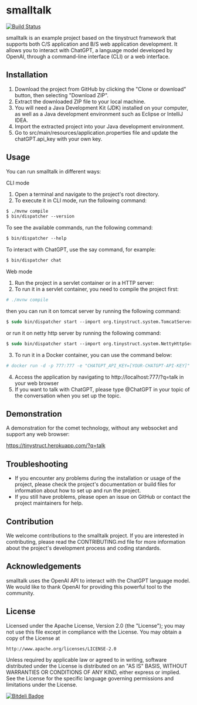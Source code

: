 
smalltalk
==
[![Build Status](https://travis-ci.org/tinystruct/smalltalk.svg?branch=master)](https://travis-ci.org/m0ver/tinystruct2.0)

smalltalk is an example project based on the tinystruct framework that supports both C/S application and B/S web application development. It allows you to interact with ChatGPT, a language model developed by OpenAI, through a command-line interface (CLI) or a web interface.

Installation
---
1. Download the project from GitHub by clicking the "Clone or download" button, then selecting "Download ZIP".
2. Extract the downloaded ZIP file to your local machine.
3. You will need a Java Development Kit (JDK) installed on your computer, as well as a Java development environment such as Eclipse or IntelliJ IDEA.
4. Import the extracted project into your Java development environment.
5. Go to src/main/resources/application.properties file and update the chatGPT.api_key with your own key.

Usage
---
You can run smalltalk in different ways:

CLI mode
1. Open a terminal and navigate to the project's root directory.
2. To execute it in CLI mode, run the following command:
```tcsh
$ ./mvnw compile
$ bin/dispatcher --version
```
To see the available commands, run the following command:
```tcsh
$ bin/dispatcher --help
```
To interact with ChatGPT, use the say command, for example:
```tcsh
$ bin/dispatcher chat
```
Web mode

1. Run the project in a servlet container or in a HTTP server:
2. To run it in a servlet container, you need to compile the project first:
```tcsh
# ./mvnw compile
```
then you can run it on tomcat server by running the following command:

```tcsh
$ sudo bin/dispatcher start --import org.tinystruct.system.TomcatServer --server-port 777
```
or run it on netty http server by running the following command:

```tcsh
$ sudo bin/dispatcher start --import org.tinystruct.system.NettyHttpServer --server-port 777
```
3. To run it in a Docker container, you can use the command below:

```tcsh
# docker run -d -p 777:777 -e "CHATGPT_API_KEY=[YOUR-CHATGPT-API-KEY]" m0ver/smalltalk
```
4. Access the application by navigating to http://localhost:777/?q=talk in your web browser
5. If you want to talk with ChatGPT, please type @ChatGPT in your topic of the conversation when you set up the topic.

Demonstration
---
A demonstration for the comet technology, without any websocket and support any web browser:

https://tinystruct.herokuapp.com/?q=talk

Troubleshooting
---
* If you encounter any problems during the installation or usage of the project, please check the project's documentation or build files for information about how to set up and run the project.
* If you still have problems, please open an issue on GitHub or contact the project maintainers for help.

Contribution
---
We welcome contributions to the smalltalk project. If you are interested in contributing, please read the CONTRIBUTING.md file for more information about the project's development process and coding standards.

Acknowledgements
---
smalltalk uses the OpenAI API to interact with the ChatGPT language model. We would like to thank OpenAI for providing this powerful tool to the community.

License
---

Licensed under the Apache License, Version 2.0 (the "License");
you may not use this file except in compliance with the License.
You may obtain a copy of the License at

    http://www.apache.org/licenses/LICENSE-2.0

Unless required by applicable law or agreed to in writing, software
distributed under the License is distributed on an "AS IS" BASIS,
WITHOUT WARRANTIES OR CONDITIONS OF ANY KIND, either express or implied.
See the License for the specific language governing permissions and
limitations under the License.


[![Bitdeli Badge](https://d2weczhvl823v0.cloudfront.net/m0ver/tinystruct2.0/trend.png)](https://bitdeli.com/free "Bitdeli Badge")
